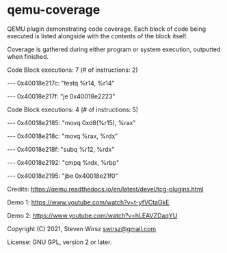# qemu-coverage
QEMU plugin demonstrating code coverage.  Each block of code being 
   executed is listed alongside with the contents of the block itself.

Coverage is gathered during either program or system execution, outputted when finished.

Code Block executions: 7 (# of instructions: 2)

--- 0x40018e217c: "testq %r14, %r14"

--- 0x40018e217f: "je 0x40018e2223"

Code Block executions: 4 (# of instructions: 5)

--- 0x40018e2185: "movq 0xd8(%r15), %rax"

--- 0x40018e218c: "movq %rax, %rdx"

--- 0x40018e218f: "subq %r12, %rdx"

--- 0x40018e2192: "cmpq %rdx, %rbp"

--- 0x40018e2195: "jbe 0x40018e21f0"

Credits: https://qemu.readthedocs.io/en/latest/devel/tcg-plugins.html

Demo 1: https://www.youtube.com/watch?v=t-yfVCtaGkE

Demo 2: https://www.youtube.com/watch?v=hLEAVZDaqYU

Copyright (C) 2021, Steven Wirsz <swirsz@gmail.com>

License: GNU GPL, version 2 or later.
